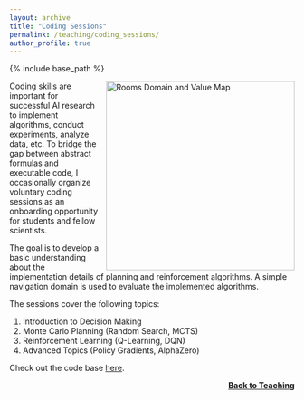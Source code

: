 ```yaml
---
layout: archive
title: "Coding Sessions"
permalink: /teaching/coding_sessions/
author_profile: true
---
```


{% include base_path %}

<img src="https://thomyphan.github.io/images/teaching/rooms_domain.png" title="Navigation with Value Map" style="float:right; width:250pt;padding-left:10px;"  alt="Rooms Domain and Value Map"/>

Coding skills are important for successful AI research to implement algorithms, conduct experiments, analyze data, etc. To bridge the gap between abstract formulas and executable code, I occasionally organize voluntary coding sessions as an onboarding opportunity for students and fellow scientists.

The goal is to develop a basic understanding about the implementation details of planning and reinforcement algorithms. A simple navigation domain is used to evaluate the implemented algorithms.

The sessions cover the following topics:

1. Introduction to Decision Making
2. Monte Carlo Planning (Random Search, MCTS)
3. Reinforcement Learning (Q-Learning, DQN)
4. Advanced Topics (Policy Gradients, AlphaZero)

Check out the code base [here](https://github.com/thomyphan/darts-coding).

<div style="float: right;">
    <a href="https://thomyphan.github.io/teaching/"><strong>Back to Teaching</strong></a>
</div>